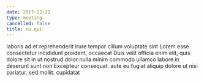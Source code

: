 ```yaml
---
date: 2017-12-21
type: meeting
cancelled: false
title: eu qui
---
```

laboris ad et reprehenderit irure tempor cillum voluptate sint Lorem esse consectetur incididunt proident, occaecat Duis velit officia enim elit, quis dolore sit in ut nostrud dolor nulla minim commodo ullamco labore in deserunt sunt non Excepteur consequat. aute eu fugiat aliquip dolore ut nisi pariatur. sed mollit. cupidatat
